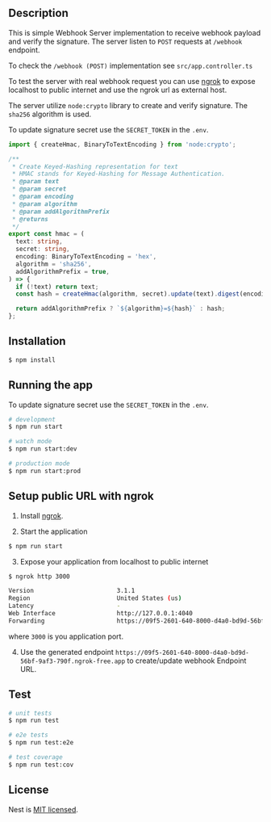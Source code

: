 ## Description

This is simple Webhook Server implementation to receive webhook payload and verify the signature.
The server listen to `POST` requests at `/webhook` endpoint.

To check the `/webhook (POST)` implementation see `src/app.controller.ts`

To test the server with real webhook request you can use [ngrok](https://ngrok.com)
to expose localhost to public internet and use the ngrok url as external host.

The server utilize `node:crypto` library to create and verify signature.
The `sha256` algorithm is used.

To update signature secret use the `SECRET_TOKEN` in the `.env`.

```ts
import { createHmac, BinaryToTextEncoding } from 'node:crypto';

/**
 * Create Keyed-Hashing representation for text
 * HMAC stands for Keyed-Hashing for Message Authentication.
 * @param text
 * @param secret
 * @param encoding
 * @param algorithm
 * @param addAlgorithmPrefix
 * @returns
 */
export const hmac = (
  text: string,
  secret: string,
  encoding: BinaryToTextEncoding = 'hex',
  algorithm = 'sha256',
  addAlgorithmPrefix = true,
) => {
  if (!text) return text;
  const hash = createHmac(algorithm, secret).update(text).digest(encoding);

  return addAlgorithmPrefix ? `${algorithm}=${hash}` : hash;
};

```


## Installation

```bash
$ npm install
```

## Running the app

To update signature secret use the `SECRET_TOKEN` in the `.env`.

```bash
# development
$ npm run start

# watch mode
$ npm run start:dev

# production mode
$ npm run start:prod
```

## Setup public URL with ngrok

1. Install [ngrok](https://ngrok.com/download).

2. Start the application
```bash
$ npm run start
```

3. Expose your application from localhost to public internet
```bash
$ ngrok http 3000

Version                       3.1.1
Region                        United States (us)
Latency                       -
Web Interface                 http://127.0.0.1:4040
Forwarding                    https://09f5-2601-640-8000-d4a0-bd9d-56bf-9af3-790f.ngrok-free.app -> http://localhost:3000
```
where `3000` is you application port.

4. Use the generated endpoint `https://09f5-2601-640-8000-d4a0-bd9d-56bf-9af3-790f.ngrok-free.app` to create/update webhook Endpoint URL.


## Test

```bash
# unit tests
$ npm run test

# e2e tests
$ npm run test:e2e

# test coverage
$ npm run test:cov
```

## License

Nest is [MIT licensed](LICENSE).
